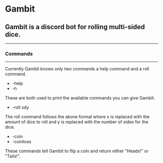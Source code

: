 # Gambit
Gambit is a discord bot for rolling multi-sided dice.
---
---

### Commands
---


Currently Gambit knows only two commands a help command and a roll command.
- -help
- -h

These are both used to print the available commands you can give Gambit.

- -roll xdy

The roll command follows the above format where x is replaced with the amount of dice to roll and y is replaced with the number of sides for the dice.

- -coin
- -cointoss

These commands tell Gambit to flip a coin and return either "Heads!" or "Tails!".
